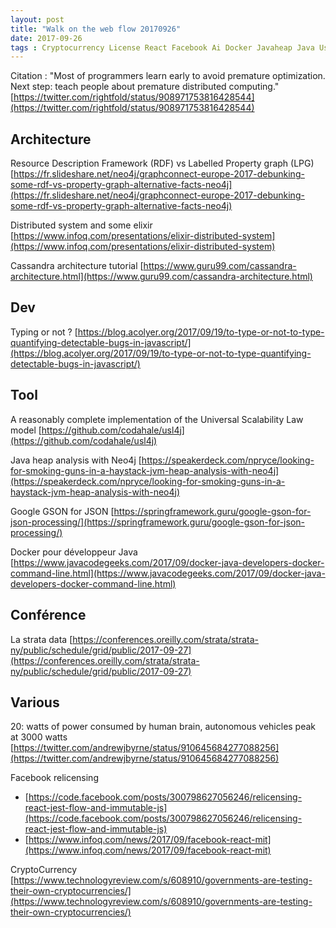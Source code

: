 ```yaml
---
layout: post
title: "Walk on the web flow 20170926"
date: 2017-09-26
tags : Cryptocurrency License React Facebook Ai Docker Javaheap Java Usl4j Neo4j Google Json Gson Typing Cassandra Distributedsystem Graph Rdf Webflowwalk
---
```


Citation :
"Most of programmers learn early to avoid premature optimization. Next step: teach people about premature distributed computing."
[https://twitter.com/rightfold/status/908971753816428544](https://twitter.com/rightfold/status/908971753816428544)

## Architecture

Resource Description Framework (RDF) vs Labelled Property graph (LPG)
[https://fr.slideshare.net/neo4j/graphconnect-europe-2017-debunking-some-rdf-vs-property-graph-alternative-facts-neo4j](https://fr.slideshare.net/neo4j/graphconnect-europe-2017-debunking-some-rdf-vs-property-graph-alternative-facts-neo4j)

Distributed system and some elixir
[https://www.infoq.com/presentations/elixir-distributed-system](https://www.infoq.com/presentations/elixir-distributed-system)

Cassandra architecture tutorial
[https://www.guru99.com/cassandra-architecture.html](https://www.guru99.com/cassandra-architecture.html)

## Dev

Typing or not ?
[https://blog.acolyer.org/2017/09/19/to-type-or-not-to-type-quantifying-detectable-bugs-in-javascript/](https://blog.acolyer.org/2017/09/19/to-type-or-not-to-type-quantifying-detectable-bugs-in-javascript/)

## Tool

A reasonably complete implementation of the Universal Scalability Law model
[https://github.com/codahale/usl4j](https://github.com/codahale/usl4j)

Java heap analysis with Neo4j
[https://speakerdeck.com/npryce/looking-for-smoking-guns-in-a-haystack-jvm-heap-analysis-with-neo4j](https://speakerdeck.com/npryce/looking-for-smoking-guns-in-a-haystack-jvm-heap-analysis-with-neo4j)

Google GSON for JSON
[https://springframework.guru/google-gson-for-json-processing/](https://springframework.guru/google-gson-for-json-processing/)

Docker pour développeur Java
[https://www.javacodegeeks.com/2017/09/docker-java-developers-docker-command-line.html](https://www.javacodegeeks.com/2017/09/docker-java-developers-docker-command-line.html)

## Conférence

La strata data
[https://conferences.oreilly.com/strata/strata-ny/public/schedule/grid/public/2017-09-27](https://conferences.oreilly.com/strata/strata-ny/public/schedule/grid/public/2017-09-27)

## Various

20: watts of power consumed by human brain, autonomous vehicles peak at 3000 watts
[https://twitter.com/andrewjbyrne/status/910645684277088256](https://twitter.com/andrewjbyrne/status/910645684277088256)

Facebook relicensing
* [https://code.facebook.com/posts/300798627056246/relicensing-react-jest-flow-and-immutable-js](https://code.facebook.com/posts/300798627056246/relicensing-react-jest-flow-and-immutable-js)
* [https://www.infoq.com/news/2017/09/facebook-react-mit](https://www.infoq.com/news/2017/09/facebook-react-mit)

CryptoCurrency
[https://www.technologyreview.com/s/608910/governments-are-testing-their-own-cryptocurrencies/](https://www.technologyreview.com/s/608910/governments-are-testing-their-own-cryptocurrencies/)

